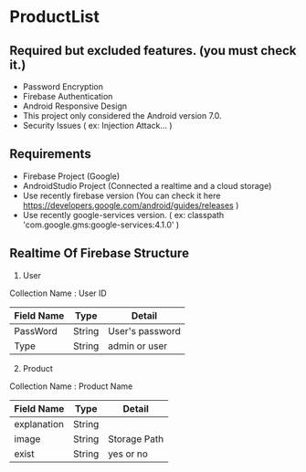 # ProductList

## Required but excluded features. (you must check it.)

* Password Encryption
* Firebase Authentication
* Android Responsive Design
* This project only considered the Android version 7.0. 
* Security Issues ( ex: Injection Attack... )

## Requirements

* Firebase Project (Google)
* AndroidStudio Project (Connected a realtime and a cloud storage)
* Use recently firebase version (You can check it here https://developers.google.com/android/guides/releases )
* Use recently google-services version. ( ex: classpath 'com.google.gms:google-services:4.1.0' )

## Realtime Of Firebase Structure

1. User

Collection Name : User ID

|Field Name|Type|Detail|
|---|---|---|
|PassWord|String|User's password|
|Type|String|admin or user|


2. Product

Collection Name : Product Name

|Field Name|Type|Detail|
|---|---|---|
|explanation|String||
|image|String|Storage Path|
|exist|String|yes or no|

